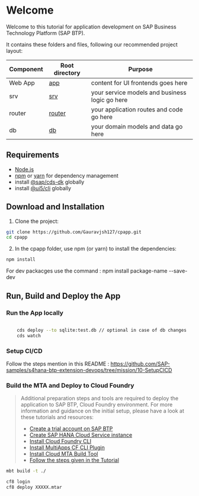 # Welcome

Welcome to this tutorial for application development on SAP Business Technology Platform (SAP BTP). 

It contains these folders and files, following our recommended project layout:

| Component      | Root directory       |Purpose                                   |
| -------------- | -------------------- |--------------------------------------------------- |
| Web App        | [app](app)           |content for UI frontends goes here                  |
| srv            | [srv](srv)           |your service models and business logic go here      |
| router         | [router](router)     |your application routes and code go here  |
| db             | [db](db)             |your domain models and data go here       |

## Requirements

-   [Node.js](https://nodejs.org/en/download/)
-   [npm](https://www.npmjs.com/) or [yarn](https://yarnpkg.com/) for dependency management
-   install [@sap/cds-dk](https://www.npmjs.com/package/@sap/cds-dk) globally
-   install [@ui5/cli](https://www.npmjs.com/package/@ui5/cli) globally


## Download and Installation

1. Clone the project:

```sh
git clone https://github.com/Gauravjsh127/cpapp.git
cd cpapp
```

2. In the cpapp folder, use npm (or yarn) to install the dependencies:

```sh
npm install
```
For dev packacges use the command : npm install package-name --save-dev


## Run, Build and Deploy the App

### Run the App locally

```sh

    cds deploy --to sqlite:test.db // optional in case of db changes
    cds watch

```


### Setup CI/CD

Follow the steps mention in this README : https://github.com/SAP-samples/s4hana-btp-extension-devops/tree/mission/10-SetupCICD


### Build the MTA and Deploy to Cloud Foundry

> Additional preparation steps and tools are required to deploy the application to SAP BTP, Cloud Foundry environment. For more information and guidance on the initial setup, please have a look at these tutorials and resources:
>
> -   [Create a trial account on SAP BTP](https://developers.sap.com/tutorials/hcp-create-trial-account.html)
> -   [Create SAP HANA Cloud Service instance](https://developers.sap.com/tutorials/btp-app-hana-cloud-setup.html#08480ec0-ac70-4d47-a759-dc5cb0eb1d58)
> -   [Install Cloud Foundry CLI](https://developers.sap.com/tutorials/cp-cf-download-cli.html)
> -   [Install MultiApps CF CLI Plugin](https://github.com/cloudfoundry-incubator/multiapps-cli-plugin)
> -   [Install Cloud MTA Build Tool](https://sap.github.io/cloud-mta-build-tool/download/)
> -   [Follow the steps given in the Tutorial](https://developers.sap.com/tutorials/btp-app-cap-mta-deployment.html)
```sh
mbt build -t ./
```

```sh
cf8 login
cf8 deploy XXXXX.mtar
```

